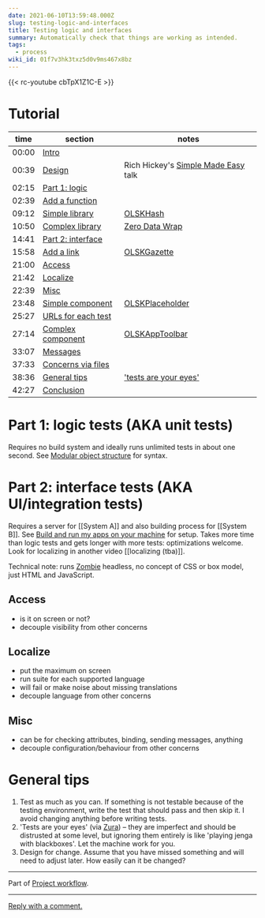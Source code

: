 ```yaml
---
date: 2021-06-10T13:59:48.000Z
slug: testing-logic-and-interfaces
title: Testing logic and interfaces
summary: Automatically check that things are working as intended.
tags:
  - process
wiki_id: 01f7v3hk3txz5d0v9ms467x8bz
---
```

{{< rc-youtube cbTpX1Z1C-E >}}

# Tutorial

| time  | section                                                         | notes                                                                                       |
| ----- | --------------------------------------------------------------- | ------------------------------------------------------------------------------------------- |
| 00:00 | [Intro](https://youtu.be/cbTpX1Z1C-E?start=00m00s)              |                                                                                             |
| 00:39 | [Design](https://youtu.be/cbTpX1Z1C-E?start=00m39s)             | Rich Hickey's [Simple Made Easy](https://www.infoq.com/presentations/Simple-Made-Easy) talk |
| 02:15 | [Part 1: logic](https://youtu.be/cbTpX1Z1C-E?start=02m15s)      |                                                                                             |
| 02:39 | [Add a function](https://youtu.be/cbTpX1Z1C-E?start=02m39s)     |                                                                                             |
| 09:12 | [Simple library](https://youtu.be/cbTpX1Z1C-E?start=09m12s)     | [OLSKHash](https://github.com/olsk/OLSKHash)                                                |
| 10:50 | [Complex library](https://youtu.be/cbTpX1Z1C-E?start=10m50s)    | [Zero Data Wrap](https://github.com/0dataapp/0datawrap)                                     |
| 14:41 | [Part 2: interface](https://youtu.be/cbTpX1Z1C-E?start=14m41s)  |                                                                                             |
| 15:58 | [Add a link](https://youtu.be/cbTpX1Z1C-E?start=15m58s)         | [OLSKGazette](https://github.com/olsk/OLSKGazette)                                          |
| 21:00 | [Access](https://youtu.be/cbTpX1Z1C-E?start=21m00s)             |                                                                                             |
| 21:42 | [Localize](https://youtu.be/cbTpX1Z1C-E?start=21m42s)           |                                                                                             |
| 22:39 | [Misc](https://youtu.be/cbTpX1Z1C-E?start=22m39s)               |                                                                                             |
| 23:48 | [Simple component](https://youtu.be/cbTpX1Z1C-E?start=23m48s)   | [OLSKPlaceholder](https://github.com/olsk/OLSKPlaceholder)                                  |
| 25:27 | [URLs for each test](https://youtu.be/cbTpX1Z1C-E?start=25m27s) |                                                                                             |
| 27:14 | [Complex component](https://youtu.be/cbTpX1Z1C-E?start=27m14s)  | [OLSKAppToolbar](https://github.com/olsk/OLSKAppToolbar)                                    |
| 33:07 | [Messages](https://youtu.be/cbTpX1Z1C-E?start=33m07s)           |                                                                                             |
| 37:33 | [Concerns via files](https://youtu.be/cbTpX1Z1C-E?start=37m33s) |                                                                                             |
| 38:36 | [General tips](https://youtu.be/cbTpX1Z1C-E?start=38m36s)       | ['tests are your eyes'](https://merveilles.town/@grafofilia/102641808237464089)             |
| 42:27 | [Conclusion](https://youtu.be/cbTpX1Z1C-E?start=42m27s)         |                                                                                             |

# Part 1: logic tests (AKA unit tests)

Requires no build system and ideally runs unlimited tests in about one second. See [Modular object structure](https://rosano.hmm.garden/01f7bg7reapxeggv0cp3etxgsa) for syntax.

# Part 2: interface tests (AKA UI/integration tests)

Requires a server for \[\[System A\]\] and also building process for \[\[System B\]\]. See [Build and run my apps on your machine](https://rosano.hmm.garden/01f62t5yseb053m024v1mczbzy) for setup. Takes more time than logic tests and gets longer with more tests: optimizations welcome. Look for localizing in another video \[\[localizing (tba)\]\].

Technical note: runs [Zombie](https://github.com/assaf/zombie) headless, no concept of CSS or box model, just HTML and JavaScript.

## Access

* is it on screen or not?
* decouple visibility from other concerns

## Localize

* put the maximum on screen
* run suite for each supported language
* will fail or make noise about missing translations
* decouple language from other concerns

## Misc

* can be for checking attributes, binding, sending messages, anything
* decouple configuration/behaviour from other concerns

# General tips

1. Test as much as you can. If something is not testable because of the testing environment, write the test that should pass and then skip it. I avoid changing anything before writing tests.
2. 'Tests are your eyes' (via [Zura](https://merveilles.town/@grafofilia/102641808237464089)) – they are imperfect and should be distrusted at some level, but ignoring them entirely is like 'playing jenga with blackboxes'. Let the machine work for you.
3. Design for change. Assume that you have missed something and will need to adjust later. How easily can it be changed?

---

Part of [Project workflow](https://rosano.hmm.garden/01f62sb0g9d19tt9d73fvj0n7r).

---

[Reply with a comment.](https://cafe.rosano.ca/t/90)
